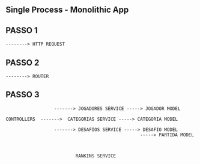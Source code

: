 
## Single Process - Monolithic App


## PASSO 1 

    --------> HTTP REQUEST


## PASSO 2

    --------> ROUTER

## PASSO 3 

                    
                      -------> JOGADORES SERVICE -----> JOGADOR MODEL

    CONTROLLERS  ------->  CATEGORIAS SERVICE -----> CATEGORIA MODEL

                      -------> DESAFIOS SERVICE -----> DESAFIO MODEL
                                                      -----> PARTIDA MODEL    



                              RANKINS SERVICE       


